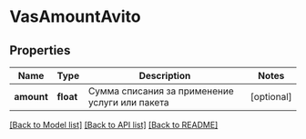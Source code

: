 # VasAmountAvito

## Properties
Name | Type | Description | Notes
------------ | ------------- | ------------- | -------------
**amount** | **float** | Сумма списания за применение услуги или пакета | [optional] 

[[Back to Model list]](../../README.md#documentation-for-models) [[Back to API list]](../../README.md#documentation-for-api-endpoints) [[Back to README]](../../README.md)

